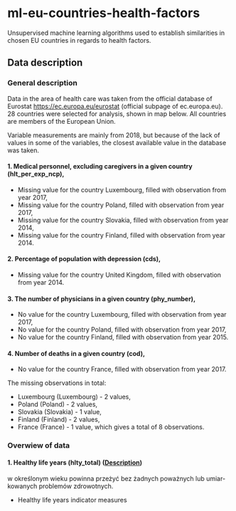 # ml-eu-countries-health-factors
Unsupervised machine learning algorithms used to establish similarities in chosen EU countries in regards to health factors.

## Data description

### General description

Data in the area of health care was taken from the official database of Eurostat https://ec.europa.eu/eurostat (official subpage of ec.europa.eu). 28 countries were selected for analysis, shown in map below. All countries are members of the European Union.

Variable measurements are mainly from 2018, but because of the lack of values in some of the variables, the closest available value in the database was taken.

#### 1. Medical personnel, excluding caregivers in a given country (hlt_per_exp_ncp),
  - Missing value for the country Luxembourg, filled with observation from year 2017,
  - Missing value for the country Poland, filled with observation from year 2017,
  - Missing value for the country Slovakia, filled with observation from year 2014,
  - Missing value for the country Finland, filled with observation from year 2014.
#### 2. Percentage of population with depression (cds),
  - Missing value for the country United Kingdom, filled with observation from year 2014.
#### 3. The number of physicians in a given country (phy_number),
  - No value for the country Luxembourg, filled with observation from year 2017,
  - No value for the country Poland, filled with observation from year 2017,
  - No value for the country Finland, filled with observation from year 2015.
#### 4. Number of deaths in a given country (cod),
  - No value for the country France, filled with observation from year 2017.

The missing observations in total:
  - Luxembourg (Luxembourg) - 2 values,
  - Poland (Poland) - 2 values,
  - Slovakia (Slovakia) - 1 value,
  - Finland (Finland) - 2 values,
  - France (France) - 1 value,
which gives a total of 8 observations.

### Overwiew of data

#### 1. Healthy life years (hlty_total) (<a href = "https://ec.europa.eu/eurostat/cache/metadata/en/hlth_hlye_esms.htm">Description</a>)

w określonym wieku powinna przeżyć bez żadnych poważnych lub umiar-
kowanych problemów zdrowotnych.

  - Healthy life years indicator measures 
